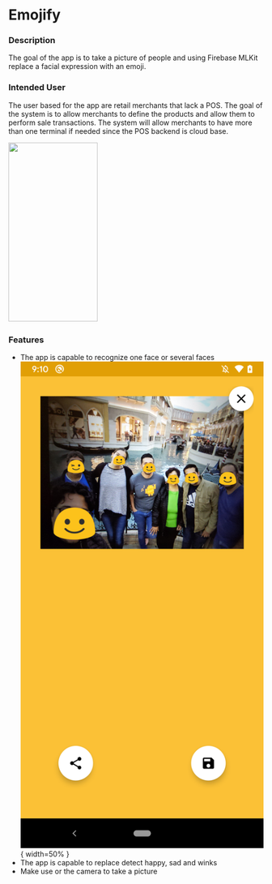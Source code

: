 # Emojify

### Description
The goal of the app is to take a picture of people and using Firebase MLKit replace a facial 
expression with an emoji.

### Intended User
The user based for the app are retail merchants that lack a POS. The goal of the system is to allow 
merchants to define the products and allow them to perform sale transactions. The system will allow 
merchants to have more than one terminal if needed since the POS backend is cloud base.

<img src="/images/demo_single_face.gif " alt="" data-canonical-src="/images/demo_single_face.gif " width="176" height="353" />

### Features
- The app is capable to recognize one face or several faces
![demo_multipe_faces](/images/multiple_faces.png){ width=50% }
- The app is capable to replace detect happy, sad and winks
- Make use or the camera to take a picture

